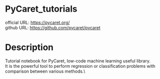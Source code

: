 # PyCaret_tutorials
official URL: https://pycaret.org/ \
github URL: https://github.com/pycaret/pycaret

# Description
Tutorial notebook for PyCaret, low-code machine learning  useful library.\
It is the powerful tool to perform regression or classification problems with comparison between various methods.\

# 
